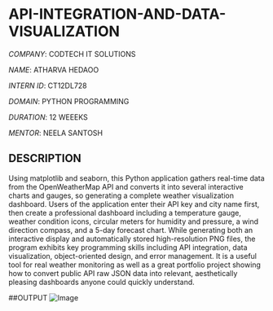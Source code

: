 # API-INTEGRATION-AND-DATA-VISUALIZATION

*COMPANY*: CODTECH IT SOLUTIONS

*NAME*: ATHARVA HEDAOO

*INTERN ID*: CT12DL728

*DOMAIN*: PYTHON PROGRAMMING

*DURATION*: 12 WEEEKS

*MENTOR*: NEELA SANTOSH

## DESCRIPTION
Using matplotlib and seaborn, this Python application gathers real-time data from the OpenWeatherMap API and converts it into several interactive charts and gauges, so generating a complete weather visualization dashboard.  Users of the application enter their API key and city name first, then create a professional dashboard including a temperature gauge, weather condition icons, circular meters for humidity and pressure, a wind direction compass, and a 5-day forecast chart.  While generating both an interactive display and automatically stored high-resolution PNG files, the program exhibits key programming skills including API integration, data visualization, object-oriented design, and error management.  It is a useful tool for real weather monitoring as well as a great portfolio project showing how to convert public API raw JSON data into relevant, aesthetically pleasing dashboards anyone could quickly understand.

##OUTPUT
![Image](https://github.com/user-attachments/assets/d05cedc7-4333-40cf-babe-e77cdc0819e2)

